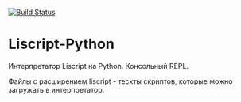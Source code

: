 [![Build Status](https://travis-ci.com/Ivana-/Liscript-Python.svg?branch=master)](https://travis-ci.com/Ivana-/Liscript-Python)

# Liscript-Python

Интерпретатор Liscript на Python. Консольный REPL.

Файлы с расширением liscript - тескты скриптов, которые можно загружать в интерпретатор.

